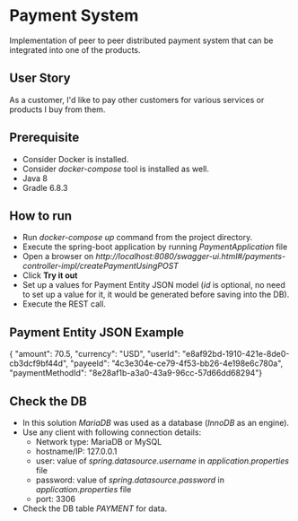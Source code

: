 # Payment System
Implementation of peer to peer distributed payment system that can be integrated into one of the products.

## User Story

As a customer, I'd like to pay other customers for various services or products I buy from them.

## Prerequisite
* Consider Docker is installed.  
* Consider *docker-compose* tool is installed as well.
* Java 8
* Gradle 6.8.3

## How to run
* Run *docker-compose up* command from the project directory.
* Execute the spring-boot application by running *PaymentApplication* file
* Open a browser on *http://localhost:8080/swagger-ui.html#/payments-controller-impl/createPaymentUsingPOST*
* Click **Try it out**
* Set up a values for Payment Entity JSON model (*id* is optional, no need to set up a value for it, it would be generated before saving into the DB).
* Execute the REST call.

## Payment Entity JSON Example
{  "amount": 70.5,  "currency": "USD",  "userId": "e8af92bd-1910-421e-8de0-cb3dcf9bf44d", "payeeId": "4c3e304e-ce79-4f53-bb26-4e198e6c780a", "paymentMethodId": "8e28af1b-a3a0-43a9-96cc-57d66dd68294"}

## Check the DB
* In this solution *MariaDB* was used as a database (*InnoDB* as an engine).
* Use any client with following connection details:
  * Network type: MariaDB or MySQL
  * hostname/IP:  127.0.0.1
  * user:         value of *spring.datasource.username* in *application.properties* file
  * password:     value of *spring.datasource.password* in *application.properties* file
  * port:         3306 
* Check the DB table *PAYMENT* for data.
